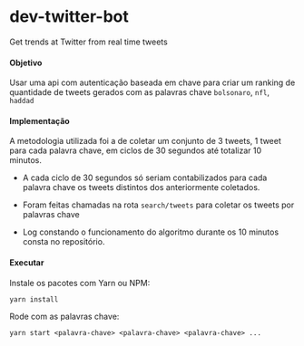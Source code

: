 # dev-twitter-bot
Get trends at Twitter from real time tweets

#### Objetivo

Usar uma api com autenticação baseada em chave para criar um ranking de quantidade de tweets gerados com as palavras chave `bolsonaro`, `nfl`, `haddad`

#### Implementação

A metodologia utilizada foi a de coletar um conjunto de 3 tweets, 1 tweet para cada palavra chave, em ciclos de 30 segundos até totalizar 10 minutos.

- A cada ciclo de 30 segundos só seriam contabilizados para cada palavra chave os tweets distintos dos anteriormente coletados.

- Foram feitas chamadas na rota `search/tweets` para coletar os tweets por palavras chave

- Log constando o funcionamento do algoritmo durante os 10 minutos consta no repositório.

#### Executar 

Instale os pacotes com Yarn ou NPM:

    yarn install

Rode com as palavras chave:

    yarn start <palavra-chave> <palavra-chave> <palavra-chave> ...
